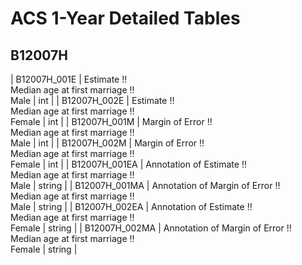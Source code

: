 # ACS 1-Year Detailed Tables

## B12007H

| B12007H_001E | Estimate !!<br>Median age at first marriage !!<br>Male | int |
| B12007H_002E | Estimate !!<br>Median age at first marriage !!<br>Female | int |
| B12007H_001M | Margin of Error !!<br>Median age at first marriage !!<br>Male | int |
| B12007H_002M | Margin of Error !!<br>Median age at first marriage !!<br>Female | int |
| B12007H_001EA | Annotation of Estimate !!<br>Median age at first marriage !!<br>Male | string |
| B12007H_001MA | Annotation of Margin of Error !!<br>Median age at first marriage !!<br>Male | string |
| B12007H_002EA | Annotation of Estimate !!<br>Median age at first marriage !!<br>Female | string |
| B12007H_002MA | Annotation of Margin of Error !!<br>Median age at first marriage !!<br>Female | string |

